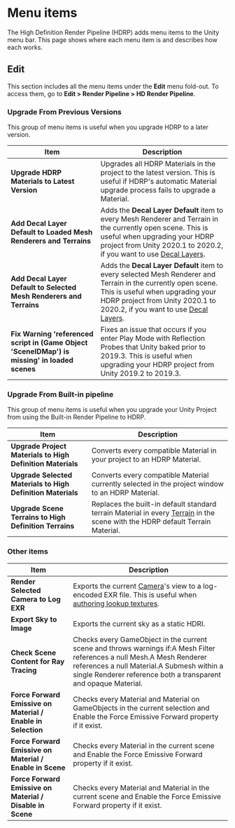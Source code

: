 # Menu items

The High Definition Render Pipeline (HDRP) adds menu items to the Unity menu bar. This page shows where each menu item is and describes how each works.

## Edit

This section includes all the menu items under the **Edit** menu fold-out. To access them, go to **Edit > Render Pipeline > HD Render Pipeline**.

### Upgrade From Previous Versions

This group of menu items is useful when you upgrade HDRP to a later version.

| **Item**                                                     | **Description**                                              |
| ------------------------------------------------------------ | ------------------------------------------------------------ |
| **Upgrade HDRP Materials to Latest Version**                 | Upgrades all HDRP Materials in the project to the latest version. This is useful if HDRP's automatic Material upgrade process fails to upgrade a Material. |
| **Add Decal Layer Default to Loaded Mesh Renderers and Terrains** | Adds the **Decal Layer Default** item to every Mesh Renderer and Terrain in the currently open scene. This is useful when upgrading your HDRP project from Unity 2020.1 to 2020.2, if you want to use [Decal Layers](Decal.md#decal-layers). |
| **Add Decal Layer Default to Selected Mesh Renderers and Terrains** | Adds the **Decal Layer Default** item to every selected Mesh Renderer and Terrain in the currently open scene. This is useful when upgrading your HDRP project from Unity 2020.1 to 2020.2, if you want to use [Decal Layers](Decal.md#decal-layers). |
| **Fix Warning 'referenced script in (Game Object 'SceneIDMap') is missing' in loaded scenes** | Fixes an issue that occurs if you enter Play Mode with Reflection Probes that Unity baked prior to 2019.3. This is useful when upgrading your HDRP project from Unity 2019.2 to 2019.3. |



### Upgrade From Built-in pipeline

This group of menu items is useful when you upgrade your Unity Project from using the Built-in Render Pipeline to HDRP.

| **Item**                                                    | **Description**                                              |
| ----------------------------------------------------------- | ------------------------------------------------------------ |
| **Upgrade Project Materials to High Definition Materials**  | Converts every compatible Material in your project to an HDRP Material. |
| **Upgrade Selected Materials to High Definition Materials** | Converts every compatible Material currently selected in the project window to an HDRP Material. |
| **Upgrade Scene Terrains to High Definition Terrains**      | Replaces the built-in default standard terrain Material in every [Terrain](https://docs.unity3d.com/Manual/script-Terrain.html) in the scene with the HDRP default Terrain Material. |



### Other items

| **Item**                                                     | **Description**                                              |
| ------------------------------------------------------------ | ------------------------------------------------------------ |
| **Render Selected Camera to Log EXR**                        | Exports the current [Camera](HDRP-Camera.md)'s view to a log-encoded EXR file. This is useful when [authoring lookup textures](Authoring-LUTs.md). |
| **Export Sky to Image**                                      | Exports the current sky as a static HDRI.                    |
| **Check Scene Content for Ray Tracing**                      | Checks every GameObject in the current scene and throws warnings if:A Mesh Filter references a null Mesh.A Mesh Renderer references a null Material.A Submesh within a single Renderer reference both a transparent and opaque Material. |
| **Force Forward Emissive on Material / Enable in Selection** | Checks every Material and Material on GameObjects in the current selection and Enable the Force Emissive Forward property if it exist. |
| **Force Forward Emissive on Material / Enable in Scene**     | Checks every Material in the current scene and Enable the Force Emissive Forward property if it exist. |
| **Force Forward Emissive on Material / Disable in Scene**    | Checks every Material and Material in the current scene and Enable the Force Emissive Forward property if it exist. |
